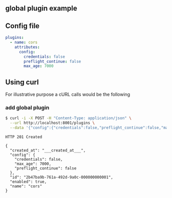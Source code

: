 global plugin example
---------------------

## Config file

```yaml
plugins:
  - name: cors
    attributes:
      config:
        credentials: false
        preflight_continue: false
        max_age: 7000

```

## Using curl

For illustrative purpose a cURL calls would be the following

### add global plugin

```sh
$ curl -i -X POST -H "Content-Type: application/json" \
  --url http://localhost:8001/plugins \
  --data '{"config":{"credentials":false,"preflight_continue":false,"max_age":7000},"name":"cors"}'
```

```
HTTP 201 Created
```

```
{
  "created_at": "___created_at___",
  "config": {
    "credentials": false,
    "max_age": 7000,
    "preflight_continue": false
  },
  "id": "2b47ba9b-761a-492d-9a0c-000000000001",
  "enabled": true,
  "name": "cors"
}
```